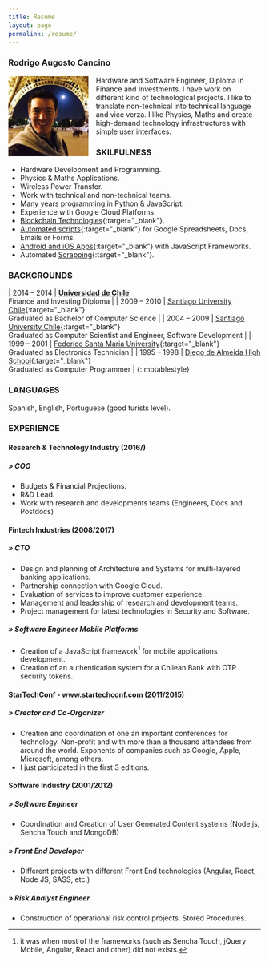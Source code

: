 ```yaml
---
title: Resume
layout: page
permalink: /resume/
---
```


### Rodrigo Augosto Cancino
<!--a href="/assets/resume-rodrigo-augosto-en.pdf" style="float: right;" target="_blank"><img src="/assets/download-pdf-file-button.gif">English PDF</a>

<a href="/assets/resume-rodrigo-augosto-es.pdf" style="float: right; margin-right: 10px;" target="_blank"><img src="/assets/download-pdf-file-button.gif">Español PDF</a-->
<div style="clear: both;">
</div>
<img src="/assets/coto.jpg" width="160" height="160" style="float: left; margin-right: 15px;"/> Hardware and Software Engineer, Diploma in Finance and Investments. I have work on different kind of technological projects. I like to translate non-technical into technical language and vice verza. 
I like Physics, Maths and create high-demand technology infrastructures with simple user interfaces.


### SKILFULNESS

- Hardware Development and Programming.
- Physics & Maths Applications.
- Wireless Power Transfer.
- Work with technical and non-technical teams.
- Many years programming in Python & JavaScript.
- Experience with Google Cloud Platforms.
- [Blockchain Technologies](http://bit.ly/cryptocurrency_programming){:target="_blank"}.
- [Automated scripts](http://bit.ly/google_script_programming){:target="_blank"} for Google Spreadsheets, Docs, Emails or Forms.
- [Android and iOS Apps](http://bit.ly/mob_apps_programming){:target="_blank"} with JavaScript Frameworks.
- Automated [Scrapping][quora_s]{:target="_blank"}.


### BACKGROUNDS

| 2014 – 2014 | **[Universidad de Chile][fen]​**  <br> Finance and Investing Diploma |
| 2009 – 2010 | [Santiago University Chile][usach]{:target="_blank"} <br> Graduated as Bachelor of Computer Science |
| 2004 – 2009 | [Santiago University Chile][usach]{:target="_blank"} <br> Graduated as Computer Scientist and Engineer, Software Development |
| 1999 – 2001 | [Federico Santa Maria University][usm]{:target="_blank"} <br> Graduated as Electronics Technician |
| 1995 – 1998 | [Diego de Almeida High School][lda]{:target="_blank"} <br> Graduated as Computer Programmer |
{:.mbtablestyle}

    
### LANGUAGES

Spanish, English, Portuguese (good turists level).

### EXPERIENCE

#### Research & Technology Industry (2016/)
##### » COO

- Budgets & Financial Projections.
- R&D Lead.
- Work with research and developments teams (Engineers, Docs and Postdocs)


#### Fintech Industries (2008/2017)
##### » CTO
- Design and planning of Architecture and Systems for multi-layered banking applications.
- Partnership connection with Google Cloud.
- Evaluation of services to improve customer experience.
- Management and leadership of research and development teams.
- Project management for latest technologies in Security and Software.

##### » Software Engineer Mobile Platforms
- Creation of a JavaScript framework[^framework] for mobile applications development.
- Creation of an authentication system for a Chilean Bank with OTP security tokens. 

#### StarTechConf -​ ​www.startechconf.com (2011/2015)
##### » Creator and Co-Organizer
- Creation and coordination of one an important conferences for technology. Non-profit and with more than a thousand attendees from around the world. Exponents of companies such as Google, Apple, Microsoft, among others.
- I just participated in the first 3 editions.

#### Software Industry (2001/2012)
##### » Software Engineer
- Coordination and Creation of User Generated Content systems (Node.js, Sencha Touch and MongoDB)

##### » Front End Developer
- Different projects with different Front End technologies (Angular, React, Node JS, SASS, etc.)

##### » Risk Analyst Engineer
- Construction of operational risk control projects. Stored Procedures.


[^framework]: it was when most of the frameworks (such as Sencha Touch, jQuery Mobile, Angular, React and other) did not exists.

[usach]: http://www.usach.cl​
[usm]: http://www.utfsm.cl​
[fen]: http://www.fen.uchile.cl
[t_coto]: https://www.twitter.com/coto
[g_coto]: https://www.github.com/coto
[quora_s]: https://www.quora.com/What-is-the-coolest-thing-you-have-ever-created-alone-as-a-programmer/answer/Coto-Augosto
[quora]: https://www.quora.com/Coto-Augosto
[lda]: http://fees.cl/lda/
